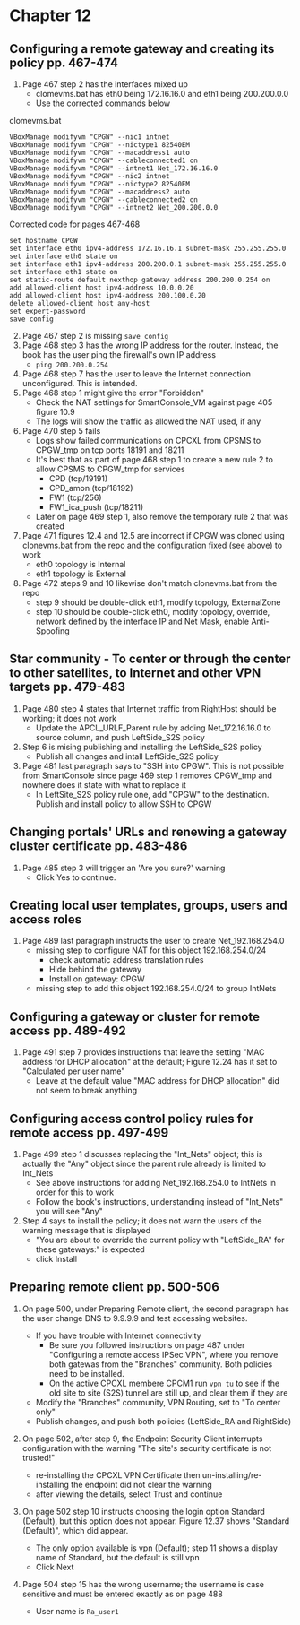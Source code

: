 # Chapter 12

## Configuring a remote gateway and creating its policy pp. 467-474
1. Page 467 step 2 has the interfaces mixed up
    - clomevms.bat has eth0 being 172.16.16.0 and eth1 being 200.200.0.0
    - Use the corrected commands below

clomevms.bat
```
VBoxManage modifyvm "CPGW" --nic1 intnet
VBoxManage modifyvm "CPGW" --nictype1 82540EM
VBoxManage modifyvm "CPGW" --macaddress1 auto
VBoxManage modifyvm "CPGW" --cableconnected1 on
VBoxManage modifyvm "CPGW" --intnet1 Net_172.16.16.0
VBoxManage modifyvm "CPGW" --nic2 intnet
VBoxManage modifyvm "CPGW" --nictype2 82540EM
VBoxManage modifyvm "CPGW" --macaddress2 auto
VBoxManage modifyvm "CPGW" --cableconnected2 on
VBoxManage modifyvm "CPGW" --intnet2 Net_200.200.0.0
```

Corrected code for pages 467-468
```
set hostname CPGW
set interface eth0 ipv4-address 172.16.16.1 subnet-mask 255.255.255.0
set interface eth0 state on
set interface eth1 ipv4-address 200.200.0.1 subnet-mask 255.255.255.0
set interface eth1 state on
set static-route default nexthop gateway address 200.200.0.254 on
add allowed-client host ipv4-address 10.0.0.20
add allowed-client host ipv4-address 200.100.0.20
delete allowed-client host any-host
set expert-password
save config
```
2. Page 467 step 2 is missing `save config`
3. Page 468 step 3 has the wrong IP address for the router. Instead, the book has the user ping the firewall's own IP address
    - `ping 200.200.0.254`
4. Page 468 step 7 has the user to leave the Internet connection unconfigured. This is intended.
5. Page 468 step 1 might give the error "Forbidden"
    - Check the NAT settings for SmartConsole_VM against page 405 figure 10.9
    - The logs will show the traffic as allowed the NAT used, if any
7. Page 470 step 5 fails
    - Logs show failed communications on CPCXL from CPSMS to CPGW_tmp on tcp ports 18191 and 18211
    - It's best that as part of page 468 step 1 to create a new rule 2 to allow CPSMS to CPGW_tmp for services
        - CPD (tcp/19191)
        - CPD_amon (tcp/18192)
        - FW1 (tcp/256)
        - FW1_ica_push (tcp/18211)
    - Later on page 469 step 1, also remove the temporary rule 2 that was created
8. Page 471 figures 12.4 and 12.5 are incorrect if CPGW was cloned using clonevms.bat from the repo and the configuration fixed (see above) to work
    - eth0 topology is Internal
    - eth1 topology is External
9. Page 472 steps 9 and 10 likewise don't match clonevms.bat from the repo
    - step 9 should be double-click eth1, modify topology, ExternalZone
    - step 10 should be double-click eth0, modify topology, override, network defined by the interface IP and Net Mask, enable Anti-Spoofing
## Star community - To center or through the center to other satellites, to Internet and other VPN targets pp. 479-483
1. Page 480 step 4 states that Internet traffic from RightHost should be working; it does not work
    - Update the APCL_URLF_Parent rule by adding Net_172.16.16.0 to source column, and push LeftSide_S2S policy
2. Step 6 is mising publishing and installing the LeftSide_S2S policy
    - Publish all changes and intall LeftSide_S2S policy
4. Page 481 last paragraph says to "SSH into CPGW". This is not possible from SmartConsole since page 469 step 1 removes CPGW_tmp and nowhere does it state with what to replace it
    - In LeftSite_S2S policy rule one, add "CPGW" to the destination. Publish and install policy to allow SSH to CPGW
## Changing portals' URLs and renewing a gateway cluster certificate pp. 483-486
1. Page 485 step 3 will trigger an 'Are you sure?' warning
    - Click Yes to continue.
## Creating local user templates, groups, users and access roles
1. Page 489 last paragraph instructs the user to create Net_192.168.254.0
    - missing step to configure NAT for this object 192.168.254.0/24
        - check automatic address translation rules
        - Hide behind the gateway
        - Install on gateway: CPGW
    - missing step to add this object 192.168.254.0/24 to group IntNets
## Configuring a gateway or cluster for remote access pp. 489-492
1. Page 491 step 7 provides instructions that leave the setting "MAC address for DHCP allocation" at the default; Figure 12.24 has it set to "Calculated per user name"
    - Leave at the default value "MAC address for DHCP allocation" did not seem to break anything
## Configuring access control policy rules for remote access pp. 497-499
1. Page 499 step 1 discusses replacing the "Int_Nets" object; this is actually the "Any" object since the parent rule already is limited to Int_Nets
    - See above instructions for adding Net_192.168.254.0 to IntNets in order for this to work
    - Follow the book's instructions, understanding instead of "Int_Nets" you will see "Any"
2. Step 4 says to install the policy; it does not warn the users of the warning message that is displayed
    - "You are about to override the current policy with "LeftSide_RA" for these gateways:" is expected
    - click Install
## Preparing remote client pp. 500-506
1. On page 500, under Preparing Remote client, the second paragraph has the user change DNS to 9.9.9.9 and test accessing websites.
    - If you have trouble with Internet connectivity
        - Be sure you followed instructions on page 487 under "Configuring a remote access IPSec VPN", where you remove both gatewas from the "Branches" community.  Both policies need to be installed.
        - On the active CPCXL membere CPCM1 run `vpn tu` to see if the old site to site (S2S) tunnel are still up, and clear them if they are
    - Modify the "Branches" community, VPN Routing, set to "To center only"
    - Publish changes, and push both policies (LeftSide_RA and RightSide)

2. On page 502, after step 9, the Endpoint Security Client interrupts configuration with the warning "The site's security certificate is not trusted!"
    - re-installing the CPCXL VPN Certificate then un-installing/re-installing the endpoint did not clear the warning
    - after viewing the details, select Trust and continue
3. On page 502 step 10 instructs choosing the login option Standard (Default), but this option does not appear. Figure 12.37 shows "Standard (Default)", which did appear.
    - The only option available is vpn (Default); step 11 shows a display name of Standard, but the default is still vpn
    - Click Next
4. Page 504 step 15 has the wrong username; the username is case sensitive and must be entered exactly as on page 488
    - User name is `Ra_user1`
